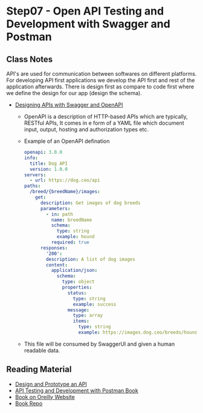 # Step07 - Open API Testing and Development with Swagger and Postman

## Class Notes

API's are used for communication between softwares on different platforms. For developing API first applications we develop the API first and rest of the application afterwards. There is design first as compare to code first where we define the design for our app (design the schema).

- [Designing APIs with Swagger and OpenAPI](https://www.manning.com/books/designing-apis-with-swagger-and-openapi)

  - OpenAPI is a description of HTTP-based APIs which are typically, RESTful APIs, It comes in e form of a YAML file which document input, output, hosting and authorization types etc.
  - Example of an OpenAPI defination

    ```yml
    openapi: 3.0.0
    info:
      title: Dog API
      version: 1.0.0
    servers:
      - url: https://dog.ceo/api
    paths:
      /breed/{breedName}/images:
        get:
          description: Get images of dog breeds
          parameters:
            - in: path
              name: breedName
              schema:
                type: string
                example: hound
              required: true
          responses:
            '200':
            description: A list of dog images
            content:
              application/json:
                schema:
                  type: object
                  properties:
                    status:
                      type: string
                      example: success
                    message:
                      type: array
                      items:
                        type: string
                        example: https://images.dog.ceo/breeds/hound-afghan/n02088094_1003.jp
    ```

  - This file will be consumed by SwaggerUI and given a human readable data.

## Reading Material

- [Design and Prototype an API](https://www.youtube.com/watch?v=r4kb3jOSsmk&ab_channel=Postman)
- [API Testing and Development with Postman Book](https://www.packtpub.com/product/api-testing-and-development-with-postman/9781800569201)
- [Book on Oreilly Website](https://www.oreilly.com/library/view/api-testing-and/9781800569201/)
- [Book Repo](https://github.com/PacktPublishing/API-Testing-and-Development-with-Postman)
